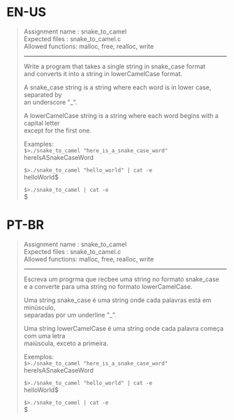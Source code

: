 # EN-US

> Assignment name  : snake_to_camel   
> Expected files   : snake_to_camel.c   
> Allowed functions: malloc, free, realloc, write   
> 
> --------------------------------------------------------------------------------   
> 
> Write a program that takes a single string in snake_case format   
> and converts it into a string in lowerCamelCase format.   
> 
> A snake_case string is a string where each word is in lower case, separated by   
> an underscore "_".   
> 
> A lowerCamelCase string is a string where each word begins with a capital letter   
> except for the first one.   
> 
> Examples:   
> `$>./snake_to_camel "here_is_a_snake_case_word"`   
> hereIsASnakeCaseWord   
> 
> `$>./snake_to_camel "hello_world" | cat -e`   
> helloWorld$   
> 
> `$>./snake_to_camel | cat -e`   
> $   

# PT-BR

> Assignment name  : snake_to_camel   
> Expected files   : snake_to_camel.c   
> Allowed functions: malloc, free, realloc, write   
> 
> --------------------------------------------------------------------------------   
> 
> Escreva um progrma que recbee uma string no formato snake_case   
> e a converte para uma string no formato lowerCamelCase.   
> 
> Uma string snake_case é uma string onde cada palavras está em minúsculo,   
> separadas por um underline "_".   
> 
> Uma string lowerCamelCase é uma string onde cada palavra começa com uma letra   
> maiúscula, exceto a primeira.   
> 
> Exemplos:   
> `$>./snake_to_camel "here_is_a_snake_case_word"`   
> hereIsASnakeCaseWord   
> 
> `$>./snake_to_camel "hello_world" | cat -e`   
> helloWorld$   
> 
> `$>./snake_to_camel | cat -e`   
> $   
